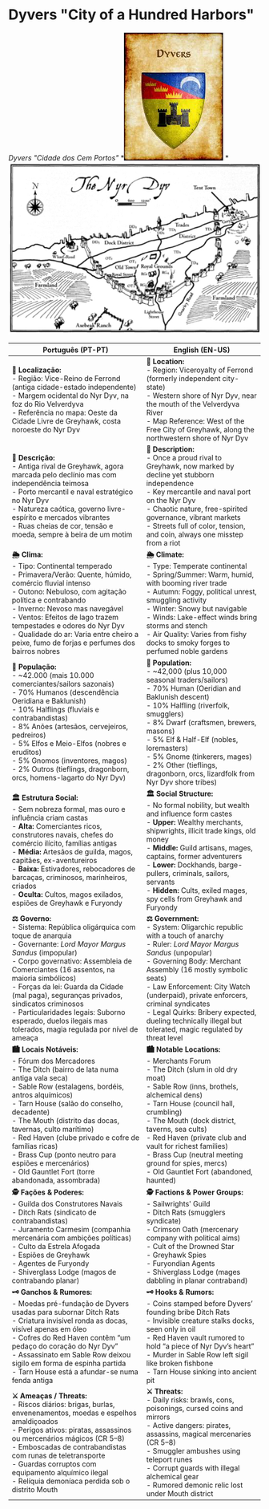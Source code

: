# Dyvers "City of a Hundred Harbors"
*Dyvers "Cidade dos Cem Portos"*
*![Dyvers|150](../../../../../assets/location/coat_of_arms_dyvers.jpeg)
*![Dyvers|400](../../../../../assets/location/dyvers.jpg)



| **Português (PT-PT)** | **English (EN-US)** |
| --- | --- |
| **📍 Localização:**<br> - Região: Vice-Reino de Ferrond (antiga cidade-estado independente)<br> - Margem ocidental do Nyr Dyv, na foz do Rio Velverdyva<br> - Referência no mapa: Oeste da Cidade Livre de Greyhawk, costa noroeste do Nyr Dyv | **📍 Location:**<br> - Region: Viceroyalty of Ferrond (formerly independent city-state)<br> - Western shore of Nyr Dyv, near the mouth of the Velverdyva River<br> - Map Reference: West of the Free City of Greyhawk, along the northwestern shore of Nyr Dyv |
| **📝 Descrição:**<br> - Antiga rival de Greyhawk, agora marcada pelo declínio mas com independência teimosa<br> - Porto mercantil e naval estratégico no Nyr Dyv<br> - Natureza caótica, governo livre-espírito e mercados vibrantes<br> - Ruas cheias de cor, tensão e moeda, sempre à beira de um motim | **📝 Description:**<br> - Once a proud rival to Greyhawk, now marked by decline yet stubborn independence<br> - Key mercantile and naval port on the Nyr Dyv<br> - Chaotic nature, free-spirited governance, vibrant markets<br> - Streets full of color, tension, and coin, always one misstep from a riot |
| **🌦 Clima:**<br> - Tipo: Continental temperado<br> - Primavera/Verão: Quente, húmido, comércio fluvial intenso<br> - Outono: Nebuloso, com agitação política e contrabando<br> - Inverno: Nevoso mas navegável<br> - Ventos: Efeitos de lago trazem tempestades e odores do Nyr Dyv<br> - Qualidade do ar: Varia entre cheiro a peixe, fumo de forjas e perfumes dos bairros nobres | **🌦 Climate:**<br> - Type: Temperate continental<br> - Spring/Summer: Warm, humid, with booming river trade<br> - Autumn: Foggy, political unrest, smuggling activity<br> - Winter: Snowy but navigable<br> - Winds: Lake-effect winds bring storms and stench<br> - Air Quality: Varies from fishy docks to smoky forges to perfumed noble gardens |
| **👥 População:**<br> - ~42.000 (mais 10.000 comerciantes/sailors sazonais)<br> - 70% Humanos (descendência Oeridiana e Baklunish)<br> - 10% Halflings (fluviais e contrabandistas)<br> - 8% Anões (artesãos, cervejeiros, pedreiros)<br> - 5% Elfos e Meio-Elfos (nobres e eruditos)<br> - 5% Gnomos (inventores, magos)<br> - 2% Outros (tieflings, dragonborn, orcs, homens-lagarto do Nyr Dyv) | **👥 Population:**<br> - ~42,000 (plus 10,000 seasonal traders/sailors)<br> - 70% Human (Oeridian and Baklunish descent)<br> - 10% Halfling (riverfolk, smugglers)<br> - 8% Dwarf (craftsmen, brewers, masons)<br> - 5% Elf & Half-Elf (nobles, loremasters)<br> - 5% Gnome (tinkerers, mages)<br> - 2% Other (tieflings, dragonborn, orcs, lizardfolk from Nyr Dyv shore tribes) |
| **🏛 Estrutura Social:**<br> - Sem nobreza formal, mas ouro e influência criam castas<br> - **Alta:** Comerciantes ricos, construtores navais, chefes do comércio ilícito, famílias antigas<br> - **Média:** Artesãos de guilda, magos, capitães, ex-aventureiros<br> - **Baixa:** Estivadores, rebocadores de barcaças, criminosos, marinheiros, criados<br> - **Oculta:** Cultos, magos exilados, espiões de Greyhawk e Furyondy | **🏛 Social Structure:**<br> - No formal nobility, but wealth and influence form castes<br> - **Upper:** Wealthy merchants, shipwrights, illicit trade kings, old money<br> - **Middle:** Guild artisans, mages, captains, former adventurers<br> - **Lower:** Dockhands, barge-pullers, criminals, sailors, servants<br> - **Hidden:** Cults, exiled mages, spy cells from Greyhawk and Furyondy |
| **⚖ Governo:**<br> - Sistema: República oligárquica com toque de anarquia<br> - Governante: _Lord Mayor Margus Sandus_ (impopular)<br> - Corpo governativo: Assembleia de Comerciantes (16 assentos, na maioria simbólicos)<br> - Forças da lei: Guarda da Cidade (mal paga), seguranças privados, sindicatos criminosos<br> - Particularidades legais: Suborno esperado, duelos ilegais mas tolerados, magia regulada por nível de ameaça | **⚖ Government:**<br> - System: Oligarchic republic with a touch of anarchy<br> - Ruler: _Lord Mayor Margus Sandus_ (unpopular)<br> - Governing Body: Merchant Assembly (16 mostly symbolic seats)<br> - Law Enforcement: City Watch (underpaid), private enforcers, criminal syndicates<br> - Legal Quirks: Bribery expected, dueling technically illegal but tolerated, magic regulated by threat level |
| **🏙 Locais Notáveis:**<br> - Fórum dos Mercadores<br> - The Ditch (bairro de lata numa antiga vala seca)<br> - Sable Row (estalagens, bordéis, antros alquímicos)<br> - Tarn House (salão do conselho, decadente)<br> - The Mouth (distrito das docas, tavernas, culto marítimo)<br> - Red Haven (clube privado e cofre de famílias ricas)<br> - Brass Cup (ponto neutro para espiões e mercenários)<br> - Old Gauntlet Fort (torre abandonada, assombrada) | **🏙 Notable Locations:**<br> - Merchants Forum<br> - The Ditch (slum in old dry moat)<br> - Sable Row (inns, brothels, alchemical dens)<br> - Tarn House (council hall, crumbling)<br> - The Mouth (dock district, taverns, sea cults)<br> - Red Haven (private club and vault for richest families)<br> - Brass Cup (neutral meeting ground for spies, mercs)<br> - Old Gauntlet Fort (abandoned, haunted) |
| **🕵 Fações & Poderes:**<br> - Guilda dos Construtores Navais<br> - Ditch Rats (sindicato de contrabandistas)<br> - Juramento Carmesim (companhia mercenária com ambições políticas)<br> - Culto da Estrela Afogada<br> - Espiões de Greyhawk<br> - Agentes de Furyondy<br> - Shiverglass Lodge (magos de contrabando planar) | **🕵 Factions & Power Groups:**<br> - Sailwrights' Guild<br> - Ditch Rats (smugglers syndicate)<br> - Crimson Oath (mercenary company with political aims)<br> - Cult of the Drowned Star<br> - Greyhawk Spies<br> - Furyondian Agents<br> - Shiverglass Lodge (mages dabbling in planar contraband) |
| **🗝 Ganchos & Rumores:**<br> - Moedas pré-fundação de Dyvers usadas para subornar Ditch Rats<br> - Criatura invisível ronda as docas, visível apenas em óleo<br> - Cofres do Red Haven contêm “um pedaço do coração do Nyr Dyv”<br> - Assassinato em Sable Row deixou sigilo em forma de espinha partida<br> - Tarn House está a afundar-se numa fenda antiga | **🗝 Hooks & Rumors:**<br> - Coins stamped before Dyvers’ founding bribe Ditch Rats<br> - Invisible creature stalks docks, seen only in oil<br> - Red Haven vault rumored to hold “a piece of Nyr Dyv’s heart”<br> - Murder in Sable Row left sigil like broken fishbone<br> - Tarn House sinking into ancient pit |
| **⚔ Ameaças / Threats:**<br> - Riscos diários: brigas, burlas, envenenamentos, moedas e espelhos amaldiçoados<br> - Perigos ativos: piratas, assassinos ou mercenários mágicos (CR 5–8)<br> - Emboscadas de contrabandistas com runas de teletransporte<br> - Guardas corruptos com equipamento alquímico ilegal<br> - Relíquia demoníaca perdida sob o distrito Mouth | **⚔ Threats:**<br> - Daily risks: brawls, cons, poisonings, cursed coins and mirrors<br> - Active dangers: pirates, assassins, magical mercenaries (CR 5–8)<br> - Smuggler ambushes using teleport runes<br> - Corrupt guards with illegal alchemical gear<br> - Rumored demonic relic lost under Mouth district |
